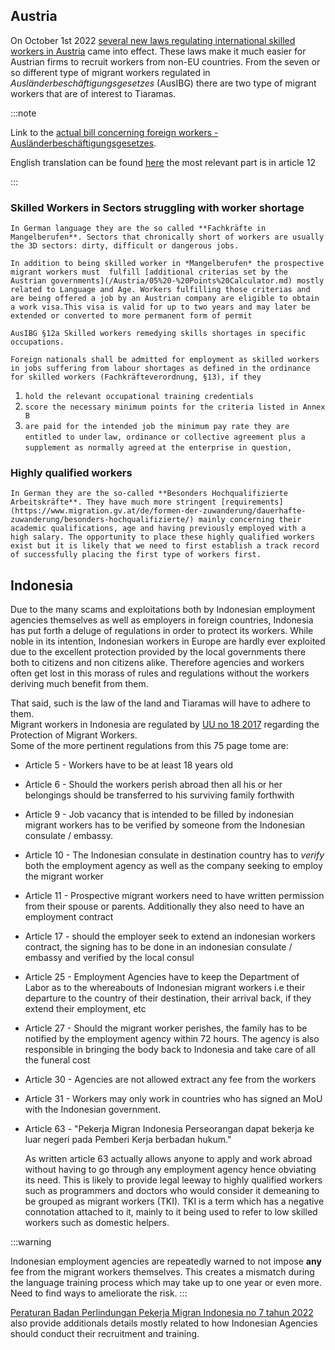 ## Austria

On October 1st 2022 [several new laws regulating international skilled workers in Austria](https://www.workinaustria.com/blog/gesetzesreform-zur-rot-weiss-rot-karte-co/) came into effect. These laws make it much easier for Austrian firms to recruit workers from non-EU countries. From the seven or so different type of migrant workers regulated in *Ausländerbeschäftigungsgesetzes* (AusIBG) there are two type of migrant workers that are of interest to Tiaramas. 

:::note

Link to the [actual bill concerning foreign workers - Ausländerbeschäftigungsgesetzes](https://www.jusline.at/gesetz/auslbg/gesamt).

English translation can be found [here](https://www.migration.gv.at/fileadmin/downloads/gesetzestexte/AuslBG_englisch_1_10_2017.pdf)
the most relevant part is in article 12

:::

### Skilled Workers in Sectors struggling with worker shortage

	In German language they are the so called **Fachkräfte in Mangelberufen**. Sectors that chronically short of workers are usually the 3D sectors: dirty, difficult or dangerous jobs. 
	
	In addition to being skilled worker in *Mangelberufen* the prospective migrant workers must  fulfill [additional criterias set by the Austrian governments](/Austria/05%20-%20Points%20Calculator.md) mostly related to Language and Age. Workers fulfilling those criterias and are being offered a job by an Austrian company are eligible to obtain a work visa.This visa is valid for up to two years and may later be extended or converted to more permanent form of permit 

`AusIBG §12a Skilled workers remedying skills shortages in specific occupations.`

`Foreign nationals shall be admitted for employment as skilled workers in jobs suffering from labour shortages as defined in the ordinance for skilled workers (Fachkräfteverordnung, §13), if they`

1. `hold the relevant occupational training credentials`
2. `score the necessary minimum points for the criteria listed in Annex B`
3. `are paid for the intended job the minimum pay rate they are entitled to under`
`law, ordinance or collective agreement plus a supplement as normally agreed`
`at the enterprise in question,`

### Highly qualified workers

	In German they are the so-called **Besonders Hochqualifizierte Arbeitskräfte**. They have much more stringent [requirements](https://www.migration.gv.at/de/formen-der-zuwanderung/dauerhafte-zuwanderung/besonders-hochqualifizierte/) mainly concerning their academic qualifications, age and having previously employed with a high salary. The opportunity to place these highly qualified workers exist but it is likely that we need to first establish a track record of successfully placing the first type of workers first. 


## Indonesia

Due to the many scams and exploitations both by Indonesian employment agencies themselves as well as employers in foreign countries, Indonesia has put forth a deluge of regulations in order to protect its workers. While noble in its intention, Indonesian workers in Europe are hardly ever exploited due to the excellent protection provided by the local governments there both to citizens and non citizens alike. Therefore agencies and workers often get lost in this morass of rules and regulations without the workers deriving much benefit from them.

That said, such is the law of the land and Tiaramas will have to adhere to them.  
Migrant workers in Indonesia are regulated by [UU no 18 2017](https://peraturan.bpk.go.id/Details/64508/uu-no-18-tahun-2017) regarding the Protection of Migrant Workers.  
Some of the more pertinent regulations from this 75 page tome are:

- Article 5 - Workers have to be at least 18 years old 
- Article 6 - Should the workers perish abroad then all his or her belongings should be transferred to his surviving family forthwith
- Article 9 - Job vacancy that is intended to be filled by indonesian migrant workers has to be verified by someone from the Indonesian consulate / embassy. 
- Article 10 - The Indonesian consulate in destination country has to *verify* both the employment agency as well as the company seeking to employ the migrant worker 
- Article 11 - Prospective migrant workers need to have written permission from their spouse or parents. Additionally they also need to have an employment contract
- Article 17 - should the employer seek to extend an indonesian workers contract, the signing has to be done in an indonesian consulate / embassy and verified by the local consul
- Article 25 - Employment Agencies have to keep the Department of Labor as to the whereabouts of Indonesian migrant workers i.e their departure to the country of their destination, their arrival back, if they extend their employment, etc
- Article 27 - Should the migrant worker perishes, the family has to be notified by the employment agency within 72 hours. The agency is also responsible in bringing the body back to Indonesia and take care of all the funeral cost
- Article 30 - Agencies are not allowed extract any fee from the workers
- Article 31 - Workers may only work in countries who has signed an MoU with the Indonesian government.
- Article 63 - "Pekerja Migran Indonesia Perseorangan dapat bekerja ke luar negeri pada Pemberi Kerja berbadan hukum."
  
  As written article 63 actually allows anyone to apply and work abroad without having to go through any employment agency hence obviating its need. This is likely to provide legal leeway to highly qualified workers such as programmers and doctors who would consider it demeaning to be grouped as migrant workers (TKI). TKI is a term which has a negative connotation attached to it, mainly to it being used to refer to low skilled workers such as domestic helpers.

:::warning

Indonesian employment agencies are repeatedly warned to not impose **any** fee from the migrant workers themselves. This creates a mismatch during the language training process which may take up to one year or even more. Need to find ways to ameliorate the risk.
:::

[Peraturan Badan Perlindungan Pekerja Migran Indonesia no 7 tahun 2022](https://peraturan.bpk.go.id/Download/243924/PERBAN_Nomor_7_Tahun_2022.pdf) also provide additionals details mostly related to how Indonesian Agencies should conduct their recruitment and training.

